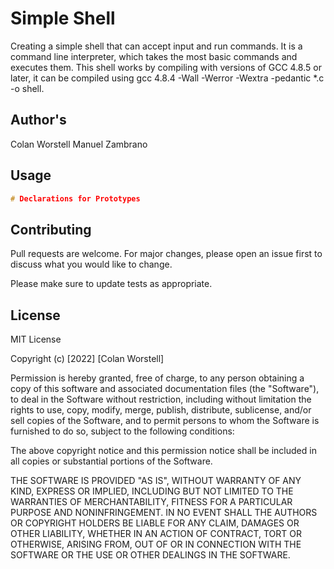 # Simple Shell

Creating a simple shell that can accept input and run commands. 
It is a command line interpreter, which takes the most basic commands and executes them. 
This shell works by compiling with versions of GCC 4.8.5 or later, it can be compiled using gcc 4.8.4 -Wall -Werror -Wextra -pedantic *.c -o shell.

## Author's

Colan Worstell
Manuel Zambrano

## Usage

```c
# Declarations for Prototypes

```

## Contributing

Pull requests are welcome. For major changes, please open an issue first
to discuss what you would like to change.

Please make sure to update tests as appropriate.

## License

MIT License

Copyright (c) [2022] [Colan Worstell]

Permission is hereby granted, free of charge, to any person obtaining a copy
of this software and associated documentation files (the "Software"), to deal
in the Software without restriction, including without limitation the rights
to use, copy, modify, merge, publish, distribute, sublicense, and/or sell
copies of the Software, and to permit persons to whom the Software is
furnished to do so, subject to the following conditions:

The above copyright notice and this permission notice shall be included in all
copies or substantial portions of the Software.

THE SOFTWARE IS PROVIDED "AS IS", WITHOUT WARRANTY OF ANY KIND, EXPRESS OR
IMPLIED, INCLUDING BUT NOT LIMITED TO THE WARRANTIES OF MERCHANTABILITY,
FITNESS FOR A PARTICULAR PURPOSE AND NONINFRINGEMENT. IN NO EVENT SHALL THE
AUTHORS OR COPYRIGHT HOLDERS BE LIABLE FOR ANY CLAIM, DAMAGES OR OTHER
LIABILITY, WHETHER IN AN ACTION OF CONTRACT, TORT OR OTHERWISE, ARISING FROM,
OUT OF OR IN CONNECTION WITH THE SOFTWARE OR THE USE OR OTHER DEALINGS IN THE
SOFTWARE.
